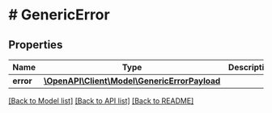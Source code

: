 # # GenericError

## Properties

Name | Type | Description | Notes
------------ | ------------- | ------------- | -------------
**error** | [**\OpenAPI\Client\Model\GenericErrorPayload**](GenericErrorPayload.md) |  | [optional]

[[Back to Model list]](../../README.md#models) [[Back to API list]](../../README.md#endpoints) [[Back to README]](../../README.md)
